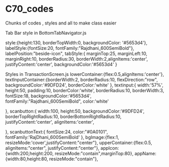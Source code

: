 # C70_codes
Chunks of codes , styles and all to make class easier







Tab Bar style in BottomTabNavigator.js

style:{height:130, borderTopWidth:0, backgroundColor: '#5653d4'},
            labelStyle:{fontSize:20, fontFamily:"Rajdhani_600SemiBold"},
            labelPosition:"beside-icon",
            tabStyle:{
              marginTop:25, marginLeft:10, marginRight:10, borderRadius:30, borderWidth:2,alignItems:'center',
              justifyContent:'center', backgroundColor:'#5653d4'
            }
            
            
Styles in TransactionScreen.js
 lowerContainer:{flex:0.5,alignItems:'center'},
  textInputContainer:{borderWidth:2, borderRadius:10, 
    flexDirection:"row", 
    backgroundColor:'#9DFD24',
    borderColor:'white'
},
  textinput:{
    width:'57%',
    height:50,
    padding:10,
    borderColor:'white',
    borderRadius:10,
    borderWidth:3,
    fontSize:18,
    backgroundColor:'#5653d4',
    fontFamily:"Rajdhani_600SemiBold",
    color:'white'

  },
  scanbutton:{
      width:100,
      height:50,
      backgroundColor:'#9DFD24',
      borderTopRightRadius:10,
      borderBottomRightRadius:10,
      justifyContent:'center',
      alignItems:'center',

  },
  scanbuttonText:{
      fontSize:24,
      color:"#0A0101",
      fontFamily:'RajDhani_600SemiBold'
  },
  bgImage:{flex:1, resizeMode:'cover',justifyContent:"center"},
  upperContainer:{flex:0.5, alignItems:"center", justifyContent:"center"},
  appIcon:{width:200,height:200, resizeMode:"contain",marginTop:80},
  appName:{width:80,height:80, resizeMode:"contain"},

            
            
